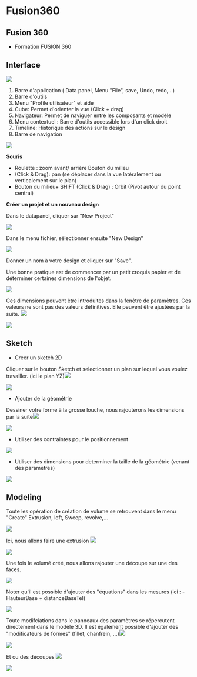 # Fusion360

## Fusion 360

* Formation FUSION 360

##  **Interface**

![](https://hackpad-attachments.imgix.net/trakk.hackpad.com_TRS6jQvTlwB_p.329185_1472720100732_undefined?fit=max&w=882)

1. Barre d'application \( Data panel, Menu "File", save, Undo, redo,...\)
2. Barre d'outils
3. Menu "Profile utilisateur" et aide
4. Cube: Permet d'orienter la vue \(Click + drag\)
5. Navigateur: Permet de naviguer entre les composants et modèle 
6. Menu contextuel : Barre d'outils accessible lors d'un click droit
7. Timeline: Historique des actions sur le design
8. Barre de navigation

![](../../.gitbook/assets/image%20%2845%29.png)

 **Souris** 

* Roulette : zoom avant/ arrière Bouton du milieu 
* \(Click & Drag\):  pan \(se déplacer dans la vue  latéralement ou verticalement sur le plan\) 
* Bouton du milieu+ SHIFT \(Click & Drag\) : Orbit \(Pivot autour du point central\) 

**Créer un projet et un nouveau design**

Dans le datapanel, cliquer sur "New Project"

![](../../.gitbook/assets/image%20%287%29.png)

Dans le menu fichier, sélectionner ensuite "New Design" 

![](../../.gitbook/assets/image%20%2811%29.png)

 Donner un nom à votre design et cliquer sur "Save". 

 Une bonne pratique est de commencer par un petit croquis papier et de déterminer certaines dimensions de l'objet. 

![](../../.gitbook/assets/image%20%2814%29.png)

 Ces dimensions peuvent être introduites dans la fenêtre de paramètres. Ces valeurs ne sont pas des valeurs définitives. Elle peuvent être ajustées par la suite. ![](https://hackpad-attachments.imgix.net/trakk.hackpad.com_TRS6jQvTlwB_p.329185_1476690947566_undefined?fit=max&w=882)  

![](../../.gitbook/assets/image%20%2834%29.png)

##  **Sketch**

* Creer un sketch 2D

Cliquer sur le bouton Sketch et selectionner un plan sur lequel vous voulez travailler. \(ici le plan YZ\)![](https://hackpad-attachments.imgix.net/trakk.hackpad.com_TRS6jQvTlwB_p.329185_1476691814621_undefined?fit=max&w=882)

![](../../.gitbook/assets/image%20%285%29.png)

* Ajouter de la géométrie

 Dessiner votre forme à la grosse louche, nous rajouterons les dimensions par la suite![](https://hackpad-attachments.imgix.net/trakk.hackpad.com_TRS6jQvTlwB_p.329185_1476692314604_undefined?fit=max&w=882)   

![](../../.gitbook/assets/image%20%2839%29.png)

* Utiliser des contraintes pour le positionnement

![](../../.gitbook/assets/image%20%2832%29.png)

* Utiliser des dimensions pour determiner la taille de la géométrie \(venant des paramètres\)

 ![](https://hackpad-attachments.imgix.net/trakk.hackpad.com_TRS6jQvTlwB_p.329185_1476693252415_undefined?fit=max&w=882)

##  **Modeling**

Toute les opération de création de volume se retrouvent dans le menu "Create" Extrusion, loft, Sweep, revolve,...

![](../../.gitbook/assets/image%20%2831%29.png)

 

Ici, nous allons faire une extrusion  ![](https://hackpad-attachments.imgix.net/trakk.hackpad.com_TRS6jQvTlwB_p.329185_1476694130960_undefined?fit=max&w=882)

![](../../.gitbook/assets/image%20%283%29.png)

 Une fois le volumé créé, nous allons rajouter une découpe sur une des faces. 

![](../../.gitbook/assets/image%20%2827%29.png)

Noter qu'il est possible d'ajouter des "équations" dans les mesures \(ici :  - HauteurBase + distanceBaseTel\) 

![](../../.gitbook/assets/image%20%289%29.png)

 Toute modifciations dans le panneaux des paramètres se répercutent directement dans le modèle 3D.  Il est également possible d'ajouter des "modificateurs de formes" \(fillet, chanfrein, ...\)![](https://hackpad-attachments.imgix.net/trakk.hackpad.com_TRS6jQvTlwB_p.329185_1476699518417_undefined?fit=max&w=882) 

![](../../.gitbook/assets/image%20%2842%29.png)

Et ou des découpes ![](https://hackpad-attachments.imgix.net/trakk.hackpad.com_TRS6jQvTlwB_p.329185_1476699865454_undefined?fit=max&w=882)

![](../../.gitbook/assets/image%20%2818%29.png)

